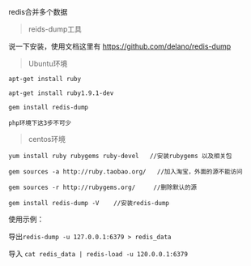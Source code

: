 redis合并多个数据

>reids-dump工具

说一下安装，使用文档这里有 https://github.com/delano/redis-dump

>Ubuntu环境
```
apt-get install ruby

apt-get install ruby1.9.1-dev

gem install redis-dump

php环境下这3步不可少
```
>centos环境
```
yum install ruby rubygems ruby-devel   //安装rubygems 以及相关包  

gem sources -a http://ruby.taobao.org/   //加入淘宝，外面的源不能访问  

gem sources -r http://rubygems.org/     //删除默认的源
 
gem install redis-dump -V    //安装redis-dump
```
使用示例：

导出`redis-dump -u 127.0.0.1:6379 > redis_data`

导入  `cat redis_data | redis-load -u 120.0.0.1:6379`
